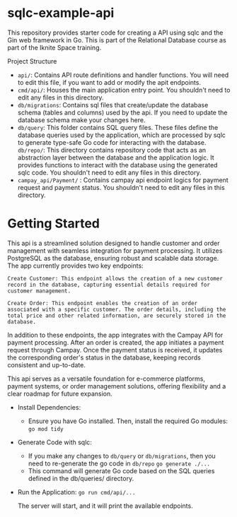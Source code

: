 # sqlc-example-api

This repository provides starter code for creating a API using sqlc and the Gin web framework in Go. This is part of the Relational Database course as part of the Iknite Space training.


Project Structure

* `api/`: Contains API route definitions and handler functions. You will need to edit this file, if you want to add or modify the apit endpoints.
* `cmd/api/`: Houses the main application entry point. You shouldn't need to edit any files in this directory.
* `db/migrations`: Contains sql files that create/update the database schema (tables and columns) used by the api. If you need to update the database schema make your changes here.
* `db/query`: This folder contains SQL query files. These files define the database queries used by the application, which are processed by sqlc to generate type-safe Go code for interacting with the database.
`db/repo/`: This directory contains repository code that acts as an abstraction layer between the database and the application logic. It provides functions to interact with the database using the generated sqlc code. You shouldn't need to edit any files in this directory.
* `campay_api/Payment/` : Contains campay api endpoint logics for payment request and payment status. You shouldn't need to edit any files in this directory.

# Getting Started
This api is a streamlined solution designed to handle customer and order management with seamless integration for payment processing. It utilizes PostgreSQL as the database, ensuring robust and scalable data storage. The app currently provides two key endpoints:

    Create Customer: This endpoint allows the creation of a new customer record in the database, capturing essential details required for customer management.

    Create Order: This endpoint enables the creation of an order associated with a specific customer. The order details, including the total price and other related information, are securely stored in the database.

In addition to these endpoints, the app integrates with the Campay API for payment processing. After an order is created, the app initiates a payment request through Campay. Once the payment status is received, it updates the corresponding order's status in the database, keeping records consistent and up-to-date.

This api serves as a versatile foundation for e-commerce platforms, payment systems, or order management solutions, offering flexibility and a clear roadmap for future expansion. 



* Install Dependencies:
    * Ensure you have Go installed. Then, install the required Go modules:
    `go mod tidy`
* Generate Code with sqlc:
    * If you make any changes to `db/query` or `db/migrations`, then you need to re-generate the go code in `db/repo`
            `go generate ./...`
    * This command will generate Go code based on the SQL queries defined in the db/queries/ directory.
* Run the Application:
    `go run cmd/api/...`

    The server will start, and it will print the available endpoints.
